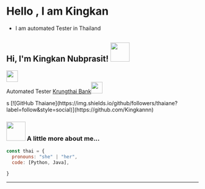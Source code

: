# Hello , I am Kingkan

- I am automated Tester  in Thailand


<h2> Hi, I'm Kingkan Nubprasit! <img src="https://media.giphy.com/media/mGcNjsfWAjY5AEZNw6/giphy.gif" width="50"></h2>
<img src="https://media.giphy.com/media/fYSnHlufseco8Fh93Z/giphy.gif" width="30"></br>Automated Tester <a href="https://www.thoughtworks.com">Krungthai Bank</a><img src="https://media.giphy.com/media/WUlplcMpOCEmTGBtBW/giphy.gif" width="30"> 
</em></p>
s
[![GitHub Thaiane](https://img.shields.io/github/followers/thaiane?label=follow&style=social)](https://github.com/Kingkannn)


### <img src="https://media.giphy.com/media/VgCDAzcKvsR6OM0uWg/giphy.gif" width="50"> A little more about me...  

```javascript
const thai = {
  pronouns: "she" | "her",
  code: [Python, Java],

}
```

</em>

---